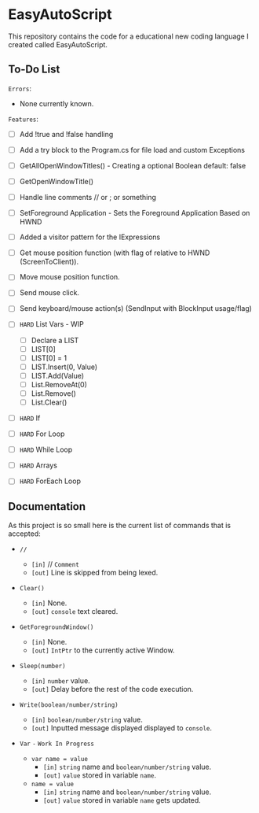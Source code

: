 # EasyAutoScript

This repository contains the code for a educational new coding language I created called EasyAutoScript.

## To-Do List

`Errors`:

- None currently known.

`Features`:

- [ ] Add !true and !false handling
- [ ] Add a try block to the Program.cs for file load and custom Exceptions
- [ ] GetAllOpenWindowTitles() - Creating a optional Boolean default: false
- [ ] GetOpenWindowTitle()
- [ ] Handle line comments // or ; or something
- [ ] SetForeground Application - Sets the Foreground Application Based on HWND
- [ ] Added a visitor pattern for the IExpressions
- [ ] Get mouse position function (with flag of relative to HWND (ScreenToClient)).
- [ ] Move mouse position function.
- [ ] Send mouse click.
- [ ] Send keyboard/mouse action(s) (SendInput with BlockInput usage/flag)
- [ ] `HARD` List Vars - WIP

  - [ ] Declare a LIST
  - [ ] LIST[0]
  - [ ] LIST[0] = 1
  - [ ] LIST.Insert(0, Value)
  - [ ] LIST.Add(Value)
  - [ ] List.RemoveAt(0)
  - [ ] List.Remove()
  - [ ] List.Clear()

- [ ] `HARD` If
- [ ] `HARD` For Loop
- [ ] `HARD` While Loop
- [ ] `HARD` Arrays
- [ ] `HARD` ForEach Loop

## Documentation

As this project is so small here is the current list of commands that is accepted:

- `//`

  - `[in]` // `Comment`
  - `[out]` Line is skipped from being lexed.

- `Clear()`

  - `[in]` None.
  - `[out]` `console` text cleared.

- `GetForegroundWindow()`

  - `[in]` None.
  - `[out]` `IntPtr` to the currently active Window.

- `Sleep(number)`

  - `[in]` `number` value.
  - `[out]` Delay before the rest of the code execution.

- `Write(boolean/number/string)`

  - `[in]` `boolean/number/string` value.
  - `[out]` Inputted message displayed displayed to `console`.

- `Var` `-` `Work In Progress`
  - `var name = value`
    - `[in]` `string` name and `boolean/number/string` value.
    - `[out]` `value` stored in variable `name`.
  - `name = value`
    - `[in]` `string` name and `boolean/number/string` value.
    - `[out]` `value` stored in variable `name` gets updated.
